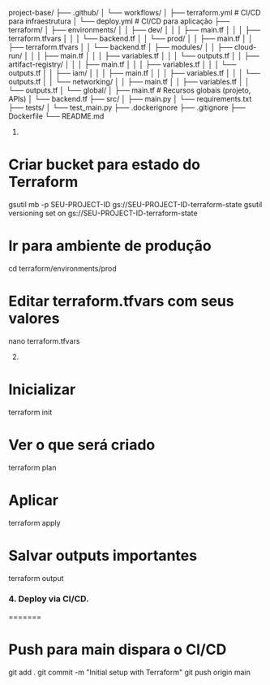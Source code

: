 project-base/
├── .github/
│ └── workflows/
│ ├── terraform.yml # CI/CD para infraestrutura
│ └── deploy.yml # CI/CD para aplicação
├── terraform/
│ ├── environments/
│ │ ├── dev/
│ │ │ ├── main.tf
│ │ │ ├── terraform.tfvars
│ │ │ └── backend.tf
│ │ └── prod/
│ │ ├── main.tf
│ │ ├── terraform.tfvars
│ │ └── backend.tf
│ ├── modules/
│ │ ├── cloud-run/
│ │ │ ├── main.tf
│ │ │ ├── variables.tf
│ │ │ └── outputs.tf
│ │ ├── artifact-registry/
│ │ │ ├── main.tf
│ │ │ ├── variables.tf
│ │ │ └── outputs.tf
│ │ ├── iam/
│ │ │ ├── main.tf
│ │ │ ├── variables.tf
│ │ │ └── outputs.tf
│ │ └── networking/
│ │ ├── main.tf
│ │ ├── variables.tf
│ │ └── outputs.tf
│ └── global/
│ ├── main.tf # Recursos globais (projeto, APIs)
│ └── backend.tf
├── src/
│ ├── main.py
│ └── requirements.txt
├── tests/
│ └── test_main.py
├── .dockerignore
├── .gitignore
├── Dockerfile
└── README.md

1.

# Criar bucket para estado do Terraform

gsutil mb -p SEU-PROJECT-ID gs://SEU-PROJECT-ID-terraform-state
gsutil versioning set on gs://SEU-PROJECT-ID-terraform-state

# Ir para ambiente de produção

cd terraform/environments/prod

# Editar terraform.tfvars com seus valores

nano terraform.tfvars

2.

# Inicializar

terraform init

# Ver o que será criado

terraform plan

# Aplicar

terraform apply

# Salvar outputs importantes

terraform output

### 4. Deploy via CI/CD.

=======

# Push para main dispara o CI/CD

git add .
git commit -m "Initial setup with Terraform"
git push origin main
